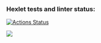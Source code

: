 ### Hexlet tests and linter status:
[![Actions Status](https://github.com/LostCupcake/python-project-49/actions/workflows/hexlet-check.yml/badge.svg)](https://github.com/LostCupcake/python-project-49/actions)

<a href="https://codeclimate.com/github/LostCupcake/python-project-49/maintainability"><img src="https://api.codeclimate.com/v1/badges/9717bb7f1caeb3356929/maintainability" /></a>
